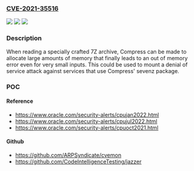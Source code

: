 ### [CVE-2021-35516](https://cve.mitre.org/cgi-bin/cvename.cgi?name=CVE-2021-35516)
![](https://img.shields.io/static/v1?label=Product&message=Apache%20Commons%20Compress&color=blue)
![](https://img.shields.io/static/v1?label=Version&message=Apache%20Commons%20Compress%3E%3D%201.6%20&color=brighgreen)
![](https://img.shields.io/static/v1?label=Vulnerability&message=CWE-130%20Improper%20Handling%20of%20Length%20Parameter%20Inconsistency%20&color=brighgreen)

### Description

When reading a specially crafted 7Z archive, Compress can be made to allocate large amounts of memory that finally leads to an out of memory error even for very small inputs. This could be used to mount a denial of service attack against services that use Compress' sevenz package.

### POC

#### Reference
- https://www.oracle.com/security-alerts/cpujan2022.html
- https://www.oracle.com/security-alerts/cpujul2022.html
- https://www.oracle.com/security-alerts/cpuoct2021.html

#### Github
- https://github.com/ARPSyndicate/cvemon
- https://github.com/CodeIntelligenceTesting/jazzer

